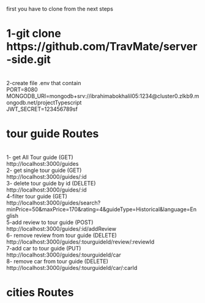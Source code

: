 first you have to clone from the next steps <br>
<h1> 1-git clone https://github.com/TravMate/server-side.git</h1> <br>
2-create file .env that contain <br>
PORT=8080   <br>
MONGODB_URI=mongodb+srv://ibrahimabokhalil05:1234@cluster0.zlkb9.mongodb.net/projectTypescript <br>
JWT_SECRET=123456789sf  <br>

<h1>tour guide Routes</h1>   <br>
1- get All Tour guide  (GET)   <br>
http://localhost:3000/guides  <br>
2- get single tour guide  (GET)   <br>
http://localhost:3000/guides/:id   <br>
3- delete tour guide by id   (DELETE)  <br>
http://localhost:3000/guides/:id  <br>
4-filter tour guide  (GET)   <br>
http://localhost:3000/guides/search?minPrice=50&maxPrice=170&rating=4&guideType=Historical&language=English  <br>
5-add review to tour guide (POST)  <br>
http://localhost:3000/guides/:id/addReview  <br>
6- remove review from tour guide (DELETE)  <br>
http://localhost:3000/guides/:tourguideId/review/:reviewId  <br>
7-add car to tour guide (PUT)   <br>
http://localhost:3000/guides/:tourguideId/car   <br>
8- remove car from tour guide (DELETE)    <br>
http://localhost:3000/guides/:tourguideId/car/:carId
<h1>cities Routes </h1>



